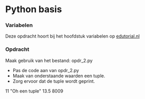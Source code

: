 # Python basis

### Variabelen
Deze opdracht hoort bij het hoofdstuk variabelen op [edutorial.nl](https://www.edutorial.nl)

### Opdracht
Maak gebruik van het bestand: opdr_2.py
* Pas de code aan van opdr_2.py
* Maak van onderstaande waarden een tuple.
* Zorg ervoor dat de tuple wordt geprint.

11 "Oh een tuple" 13.5 8009




